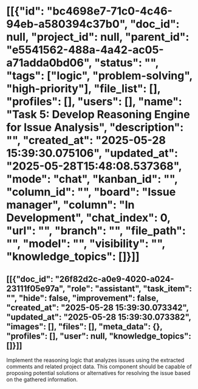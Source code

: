 # [[{"id": "bc4698e7-71c0-4c46-94eb-a580394c37b0", "doc_id": null, "project_id": null, "parent_id": "e5541562-488a-4a42-ac05-a71adda0bd06", "status": "", "tags": ["logic", "problem-solving", "high-priority"], "file_list": [], "profiles": [], "users": [], "name": "Task 5: Develop Reasoning Engine for Issue Analysis", "description": "", "created_at": "2025-05-28 15:39:30.075106", "updated_at": "2025-05-28T15:48:08.537368", "mode": "chat", "kanban_id": "", "column_id": "", "board": "Issue manager", "column": "In Development", "chat_index": 0, "url": "", "branch": "", "file_path": "", "model": "", "visibility": "", "knowledge_topics": []}]]
## [[{"doc_id": "26f82d2c-a0e9-4020-a024-23111f05e97a", "role": "assistant", "task_item": "", "hide": false, "improvement": false, "created_at": "2025-05-28 15:39:30.073342", "updated_at": "2025-05-28 15:39:30.073382", "images": [], "files": [], "meta_data": {}, "profiles": [], "user": null, "knowledge_topics": []}]]
Implement the reasoning logic that analyzes issues using the extracted comments and related project data. This component should be capable of proposing potential solutions or alternatives for resolving the issue based on the gathered information.